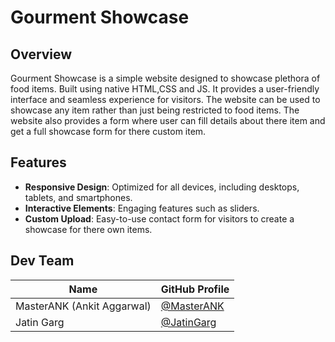 # Gourment Showcase

## Overview
Gourment Showcase is a simple website designed to showcase plethora of food items. Built using native HTML,CSS and JS. It provides a user-friendly interface and seamless experience for visitors. 
The website can be used to showcase any item rather than just being restricted to food items. The website also provides a form where user can fill details about there item and get a full 
showcase form for there custom item. 

## Features
- **Responsive Design**: Optimized for all devices, including desktops, tablets, and smartphones.
- **Interactive Elements**: Engaging features such as sliders.
- **Custom Upload**: Easy-to-use contact form for visitors to create a showcase for there own items.



## Dev Team

| Name                       | GitHub Profile                                  |
|----------------------------|-------------------------------------------------|
| MasterANK (Ankit Aggarwal) | [@MasterANK](https://github.com/MasterANK)         |
| Jatin Garg                 | [@JatinGarg](https://github.com/Jatin-Garg1208)      |
